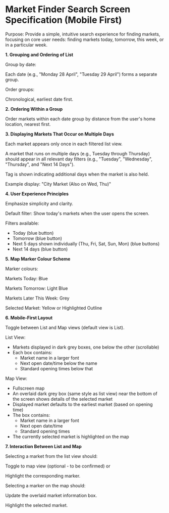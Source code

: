 # Market Finder Search Screen Specification (Mobile First)

Purpose:
Provide a simple, intuitive search experience for finding markets, focusing on core user needs: finding markets today, tomorrow, this week, or in a particular week.

**1. Grouping and Ordering of List**

Group by date:

Each date (e.g., "Monday 28 April", "Tuesday 29 April") forms a separate group.

Order groups:

Chronological, earliest date first.

**2. Ordering Within a Group**

Order markets within each date group by distance from the user's home location, nearest first.

**3. Displaying Markets That Occur on Multiple Days**

Each market appears only once in each filtered list view.

A market that runs on multiple days (e.g., Tuesday through Thursday) should appear in all relevant day filters (e.g., "Tuesday", "Wednesday", "Thursday", and "Next 14 Days").

Tag is shown indicating additional days when the market is also held.

Example display: "City Market (Also on Wed, Thu)"

**4. User Experience Principles**

Emphasize simplicity and clarity.

Default filter: Show today's markets when the user opens the screen.

Filters available:
- Today (blue button)
- Tomorrow (blue button)
- Next 5 days shown individually (Thu, Fri, Sat, Sun, Mon) (blue buttons)
- Next 14 days (blue button)

**5. Map Marker Colour Scheme**

Marker colours:

Markets Today: Blue

Markets Tomorrow: Light Blue

Markets Later This Week: Grey

Selected Market: Yellow or Highlighted Outline

**6. Mobile-First Layout**

Toggle between List and Map views (default view is List).

List View:
- Markets displayed in dark grey boxes, one below the other (scrollable)
- Each box contains:
  - Market name in a larger font
  - Next open date/time below the name
  - Standard opening times below that

Map View:
- Fullscreen map
- An overlaid dark grey box (same style as list view) near the bottom of the screen shows details of the selected market
- Displayed market defaults to the earliest market (based on opening time)
- The box contains:
  - Market name in a larger font
  - Next open date/time
  - Standard opening times
- The currently selected market is highlighted on the map

**7. Interaction Between List and Map**

Selecting a market from the list view should:

Toggle to map view (optional - to be confirmed) or

Highlight the corresponding marker.

Selecting a marker on the map should:

Update the overlaid market information box.

Highlight the selected market.


